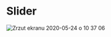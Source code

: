 # Slider
![Zrzut ekranu 2020-05-24 o 10 37 06](https://user-images.githubusercontent.com/56980017/82749612-9e0ee980-9daa-11ea-883a-7d25d5c94df7.png)
